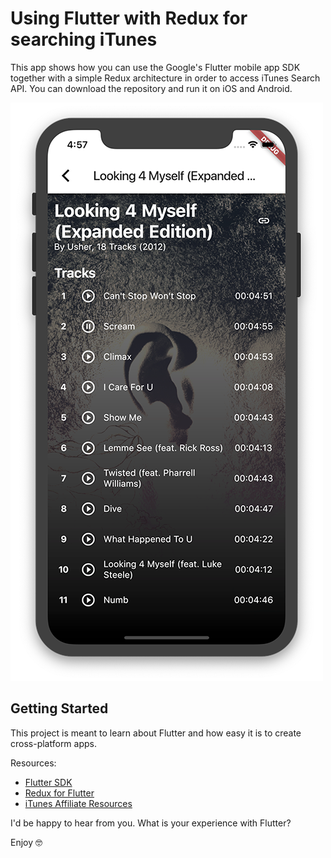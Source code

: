 # Using Flutter with Redux for searching iTunes

This app shows how you can use the Google's Flutter mobile app SDK together with a simple Redux architecture in order to access iTunes Search API. You can download the repository and run it on iOS and Android.

![Running Flutter app on iPhone](https://raw.githubusercontent.com/apptects/flutter_itunes/master/screenshots/screenshot1.png?token=AsprYWD0bLe9xYEk-1ZK71nrJx8dJBQ3ks5cphyWwA%3D%3D)

## Getting Started

This project is meant to learn about Flutter and how easy it is to create cross-platform apps.

Resources:
- [Flutter SDK](https://flutter.dev)
- [Redux for Flutter](https://pub.dartlang.org/packages/flutter_redux)
- [iTunes Affiliate Resources](https://affiliate.itunes.apple.com/resources/)

I'd be happy to hear from you. What is your experience with Flutter?

Enjoy 🤓
